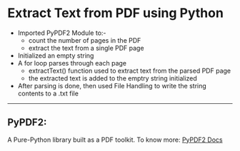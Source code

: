 
# Extract Text from PDF using Python

* Imported PyPDF2 Module to:-
  * count the number of pages in the PDF
  * extract the text from a single PDF page
* Initialized an empty string
* A for loop parses through each page 
  * extractText() function used to extract text from the parsed PDF page
  * the extracted text is added to the emptry string initialized
* After parsing is done, then used File Handling to write the string contents to a .txt file

----------------------------------------------------------------------------------
## PyPDF2: 
A Pure-Python library built as a PDF toolkit.
To know more: [PyPDF2 Docs](https://pythonhosted.org/PyPDF2/)